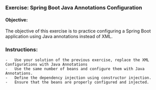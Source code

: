 ### Exercise: Spring Boot Java Annotations Configuration 

#### Objective: 

The objective of this exercise is to practice configuring a Spring Boot application using Java annotations instead of XML.

### Instructions:
    -	Use your solution of the previous exercise, replace the XML Configurations with Java Annotations
    -	Use the same number of beans and configure them with Java Annotations.
    -	Define the dependency injection using constructor injection.
    -	Ensure that the beans are properly configured and injected.
